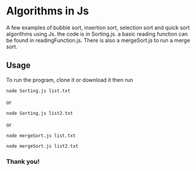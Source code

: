 # Algorithms in Js

A few examples of bubble sort, insertion sort, selection sort and quick sort algorithms using Js. the code is in Sorting.js. a basic reading function can be found in readingFunction.js. There is also a mergeSort.js to run a merge sort.

## Usage

To run the program, clone it or download it then run 

```bash
node Sorting.js list.txt
```
or
```bash
node Sorting.js list2.txt
```
or
```bash
node mergeSort.js list.txt
```
```bash
node mergeSort.js list2.txt
```

### Thank you!